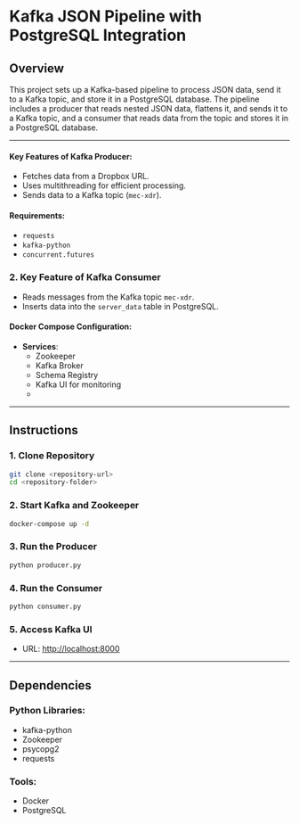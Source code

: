 # Kafka JSON Pipeline with PostgreSQL Integration

## Overview
This project sets up a Kafka-based pipeline to process JSON data, send it to a Kafka topic, and store it in a PostgreSQL database. The pipeline includes a producer that reads nested JSON data, flattens it, and sends it to a Kafka topic, and a consumer that reads data from the topic and stores it in a PostgreSQL database.

---
#### Key Features of Kafka Producer:
- Fetches data from a Dropbox URL.
- Uses multithreading for efficient processing.
- Sends data to a Kafka topic (`mec-xdr`).

#### Requirements:
- `requests`
- `kafka-python`
- `concurrent.futures`

### 2. Key Feature of Kafka Consumer
- Reads messages from the Kafka topic `mec-xdr`.
- Inserts data into the `server_data` table in PostgreSQL.

#### Docker Compose Configuration:
- **Services**:
  - Zookeeper
  - Kafka Broker
  - Schema Registry
  - Kafka UI for monitoring
  - 
---

## Instructions

### 1. Clone Repository
```bash
git clone <repository-url>
cd <repository-folder>
```

### 2. Start Kafka and Zookeeper
```bash
docker-compose up -d
```

### 3. Run the Producer
```bash
python producer.py
```

### 4. Run the Consumer
```bash
python consumer.py
```

### 5. Access Kafka UI
- URL: [http://localhost:8000](http://localhost:8000)

---

## Dependencies

### Python Libraries:
- kafka-python
- Zookeeper
- psycopg2
- requests

### Tools:
- Docker
- PostgreSQL
